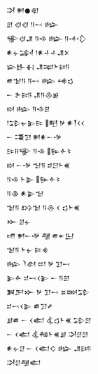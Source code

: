 <div class='block'>
<div class='line'>𒋫 𒂍𒊹𒊏</div>
<div class='line'>𒇻 𒋼𒋼 𒀀𒁁 𒈗</div>
<div class='line'>𒊌𒋼𒂗 𒀀𒈾 𒈗 𒀀𒋾𒁷</div>
<div class='line'>𒀭𒉡𒋆 𒁹𒀭𒈦𒈦𒂗𒉽</div>
<div class='line'>𒇽𒃲𒈬 𒂗𒉈𒈨𒅀</div>
<div class='line'>𒌑𒈠𒀀 𒀀𒁁 𒈗 𒆲𒌓</div>
<div class='line'>𒀸 𒉿𒅀 𒂗𒀀𒁲𒂊</div>
<div class='line'>𒊭 𒈗 𒀀𒈾𒆪</div>
<div class='line'>𒁹𒁉𒉡𒉌𒄿 𒋃 𒃻 𒀭𒐕𒌋𒌋</div>
<div class='line'>𒀸 𒃮𒋛 𒂍𒀭𒀸𒋩</div>
<div class='line'>𒄿𒍝𒊍 𒀀𒈾 𒌉𒅆𒂟</div>
<div class='line'>𒊭 𒀸𒋩 𒈠𒀀 𒄑𒇀𒈨𒌍</div>
<div class='line'>𒀀𒈾 𒈨𒉌 𒌉𒅆𒂟</div>
<div class='line'>𒀀𒆠 𒀭𒉌𒈠</div>
<div class='line'>𒈠𒀀 𒋳𒈠 𒀀𒁲 𒌋 𒌓𒈨𒌍</div>
<div class='line'>𒁍 𒆪𒉡</div>
<div class='line'>𒋬 𒂍𒀸𒋩 𒆷 𒌑𒄬𒌨</div>
<div class='line'>𒈠𒀀 𒈨𒉡 𒄿𒄯</div>
<div class='line'>𒈗 𒇺𒀠 𒄨 𒃻 𒋛𒁁</div>
<div class='line'>𒉌𒅆 𒄑𒁁𒌋𒉌 𒀸 𒀀𒇉</div>
<div class='line'>𒀉𒂅𒁍 𒃻 𒋛𒁁 𒊺𒇷𒁉</div>
<div class='line'>𒄑𒁁𒌋𒉌 𒌑𒋛𒍦</div>
<div class='line'>𒋗𒌑 𒀸 𒌋𒅗 𒆬𒌓𒈨𒌍 𒁉𒇻</div>
<div class='line'>𒀸 𒌋𒅗 𒆬𒄀𒈨𒌍𒋗 𒋫𒆪𒇻</div>
<div class='line'>𒀭𒉡𒆪 𒀸 𒌋𒅗𒄭 𒈗 𒂗𒅀</div>
<div class='line'>𒋫𒆪𒆷𒅗</div>
</div>